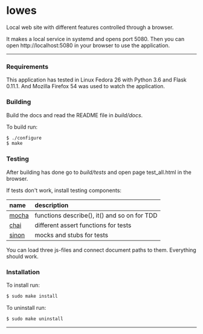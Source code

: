 
# lowes

Local web site with different features controlled through a browser.

It makes a local service in systemd and opens port 5080. Then you can open
http://localhost:5080 in your browser to use the application.

---

### Requirements

This application has tested in Linux Fedora 26 with Python 3.6 and Flask 0.11.1.
And Mozilla Firefox 54 was used to watch the application.


### Building

Build the docs and read the README file in _build/docs_.

To build run:

```sh
$ ./configure
$ make
```

### Testing

After building has done go to _build/tests_ and open page test_all.html in the browser.

If tests don't work, install testing components:

| name                         | description                                    |
|:-----------------------------|:-----------------------------------------------|
| [mocha](http://mochajs.org/) | functions describe(), it() and so on for TDD   |
| [chai](http://chaijs.com/)   | different assert functions for tests           |
| [sinon](http://sinonjs.org/) | mocks and stubs for tests                      |

You can load three js-files and connect document paths to them. Everything should work.


### Installation

To install run:

```sh
$ sudo make install
```

To uninstall run:

```sh
$ sudo make uninstall
```

---
